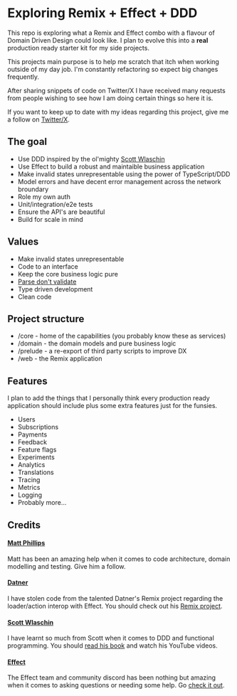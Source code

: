 # Exploring Remix + Effect + DDD

This repo is exploring what a Remix and Effect combo with a flavour of Domain Driven Design could look like. I plan to evolve this into a **real** production ready starter kit for my side projects.

This projects main purpose is to help me scratch that itch when working outside of my day job. I'm constantly refactoring so expect big changes frequently.

After sharing snippets of code on Twitter/X I have received many requests from people wishing to see how I am doing certain things so here it is.

If you want to keep up to date with my ideas regarding this project, give me a follow on [Twitter/X](https://x.com/whatthebluck).

## The goal

- Use DDD inspired by the ol'mighty [Scott Wlaschin](https://github.com/swlaschin)
- Use Effect to build a robust and maintaible business application
- Make invalid states unrepresentable using the power of TypeScript/DDD
- Model errors and have decent error management across the network broundary
- Role my own auth
- Unit/integration/e2e tests
- Ensure the API's are beautiful
- Build for scale in mind

## Values

- Make invalid states unrepresentable
- Code to an interface
- Keep the core business logic pure
- [Parse don't validate](https://lexi-lambda.github.io/blog/2019/11/05/parse-don-t-validate/)
- Type driven development
- Clean code

## Project structure

- /core - home of the capabilities (you probably know these as services)
- /domain - the domain models and pure business logic
- /prelude - a re-export of third party scripts to improve DX
- /web - the Remix application

## Features

I plan to add the things that I personally think every production ready application should include plus some extra features just for the funsies.

- Users
- Subscriptions
- Payments
- Feedback
- Feature flags
- Experiments
- Analytics
- Translations
- Tracing
- Metrics
- Logging
- Probably more...

## Credits

#### [Matt Phillips](https://github.com/mattphillips)

Matt has been an amazing help when it comes to code architecture, domain modelling and testing. Give him a follow.

#### [Datner](https://github.com/datner)

I have stolen code from the talented Datner's Remix project regarding the loader/action interop with Effect. You should check out his [Remix project](https://github.com/datner/effect-remix).

#### [Scott Wlaschin](https://github.com/swlaschin)

I have learnt so much from Scott when it comes to DDD and functional programming. You should [read his book](https://pragprog.com/titles/swdddf/domain-modeling-made-functional/) and watch his YouTube videos.

#### [Effect](https://effect.website/)

The Effect team and community discord has been nothing but amazing when it comes to asking questions or needing some help. Go [check it out](https://discord.gg/effect-ts).

